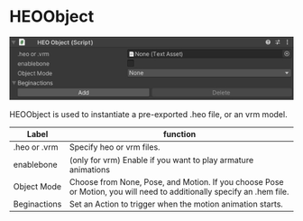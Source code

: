 
# HEOObject
![HEOObject](img/HEOObject.jpg)

HEOObject is used to instantiate a pre-exported .heo file, or an vrm model.


|  Label |  function  |
| ----   | ---- |
| .heo or .vrm | Specify heo or vrm files. |
| enablebone | (only for vrm) Enable if you want to play armature animations |
| Object Mode | Choose from None, Pose, and Motion. If you choose Pose or Motion, you will need to additionally specify an .hem file. |
| Beginactions | Set an Action to trigger when the motion animation starts. |
